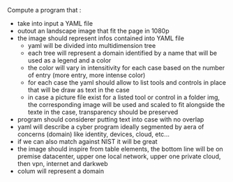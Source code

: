Compute a program that : 
- take into input a YAML file
- outout an landscape image that fit the page in 1080p
- the image should represent infos contained into YAML file
    - yaml will be divided into multidimension tree
    - each tree will represent a domain identified by a name that will be used as a legend and a color
    - the color will vary in intensitivity for each case based on the number of entry (more entry, more intense color)
    - for each case the yaml should allow to list tools and controls in place that will be draw as text in the case
    - in case a picture file exist for a listed tool or control in a folder img, the corresponding image will be used and scaled to fit alongside the texte in the case, transparency should be preserved
- program should considerer putting text into case with no overlap
- yaml will describe a cyber program ideally segmented by aera of concerns (domain) like identity, devices, cloud, etc...
- if we can also match against NIST it will be great
- the image should inspire from table elements, the bottom line will be on premise datacenter, upper one local network, upper one private cloud, then vpn, internet and darkweb
- colum will represent a domain
